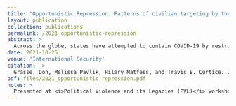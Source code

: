 ```yaml
---
title: "Opportunistic Repression: Patterns of civilian targeting by the state in response to COVID-19"
layout: publication
collection: publications
permalink: /2021_opportunistic-repression
abstract: > 
  Across the globe, states have attempted to contain COVID-19 by restricting movement, closing schools and businesses, and banning large gatherings. Such measures have expanded the degree of sanctioned state intervention into civilians' lives. But existing theories of preventive and responsive repression cannot explain why some countries experienced surges in repression after states in Africa initiated COVID-19-related lockdowns. While responsive repression occurs when states quell protests or riots, "opportunistic repression" arises when states use crises to suppress the political opposition. An examination of the relationship between COVID-19 shutdown policies and state violence against civilians in Africa tests this theory of opportunistic repression. Findings reveal a large and statistically significant relationship between shutdowns and repression, which holds after conditioning for the spread and lethality of the disease within-country and over time. A subnational case study of repression in Uganda provides evidence that the increase in repression appears to be concentrated in opposition areas that showed less support for Yoweri Museveni in the 2016 elections. Opportunistic repression provides a better explanation than theories of preventive or responsive repression for why Uganda experienced a surge in repression in 2020 and in what areas. The results have implications for theories of repression, authoritarian survival, the politics of emergency, and security.
date: 2021-10-25
venue: 'International Security'
citation:  > 
  Grasse, Don, Melissa Pavlik, Hilary Matfess, and Travis B. Curtice. 2021."Opportunistic Repression: Patterns of civilian targeting by the state in response to COVID-19." <i>International Security</i>. 46(2): 130-165. DOI: <a href="https://doi.org/10.1162/isec_a_00419" target="_blank">10.1162/isec_a_00419</a>
pdf: files/2021_opportunistic-repression.pdf
notes: >
  Presented at <i>Political Violence and its Legacies (PVL)</i> workshop at Yale University (2020).
---
```

